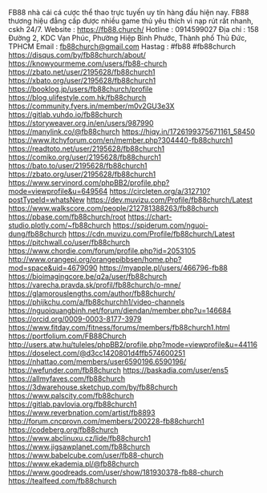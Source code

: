 FB88 nhà cái cá cược thể thao trực tuyến uy tín hàng đầu hiện nay. FB88 thương hiệu đẳng cấp được nhiều game thủ yêu thích vì nạp rút rất nhanh, cskh 24/7.
Website : https://fb88.church/
Hotline : 0914599027
Địa chỉ : 158 Đường 2, KDC Vạn Phúc, Phường Hiệp Bình Phước, Thành phố Thủ Đức, TPHCM
Email : fb88church@gmail.com
Hastag : #fb88 #fb88church
https://disqus.com/by/fb88church/about/
https://knowyourmeme.com/users/fb88-church
https://zbato.net/user/2195628/fb88church1
https://xbato.org/user/2195628/fb88church1
https://booklog.jp/users/fb88church/profile
https://blog.ulifestyle.com.hk/fb88church
https://community.fyers.in/member/m0v2GU3e3X
https://gitlab.vuhdo.io/fb88church
https://storyweaver.org.in/en/users/987990
https://manylink.co/@fb88church
https://hiqy.in/1726199375671161_58450
https://www.itchyforum.com/en/member.php?304440-fb88church1
https://readtoto.net/user/2195628/fb88church1
https://comiko.org/user/2195628/fb88church1
https://bato.to/user/2195628/fb88church1
https://zbato.org/user/2195628/fb88church1
https://www.servinord.com/phpBB2/profile.php?mode=viewprofile&u=649564
https://circleten.org/a/312710?postTypeId=whatsNew
https://dev.muvizu.com/Profile/fb88church/Latest
https://www.walkscore.com/people/212781388263/fb88church
https://pbase.com/fb88church/root
https://chart-studio.plotly.com/~fb88church
https://spiderum.com/nguoi-dung/fb88church
https://cdn.muvizu.com/Profile/fb88church/Latest
https://pitchwall.co/user/fb88church
https://www.chordie.com/forum/profile.php?id=2053105
http://www.orangepi.org/orangepibbsen/home.php?mod=space&uid=4679090
https://myapple.pl/users/466796-fb88
https://bioimagingcore.be/q2a/user/fb88church
https://varecha.pravda.sk/profil/fb88church/o-mne/
https://glamorouslengths.com/author/fb88church/
https://phijkchu.com/a/fb88churchh1/video-channels
https://nguoiquangbinh.net/forum/diendan/member.php?u=146684
https://orcid.org/0009-0003-8177-3979
https://www.fitday.com/fitness/forums/members/fb88church1.html
https://portfolium.com/FB88Church
http://users.atw.hu/tuleles/phpBB2/profile.php?mode=viewprofile&u=44116
https://doselect.com/@d3cc1420801d4ffb574600251
https://nhattao.com/members/user6590196.6590196/
https://wefunder.com/fb88church
https://baskadia.com/user/ens5
https://allmyfaves.com/fb88church
https://3dwarehouse.sketchup.com/by/fb88church
https://www.palscity.com/fb88church
https://gitlab.pavlovia.org/fb88church1
https://www.reverbnation.com/artist/fb8893
http://forum.cncprovn.com/members/200228-fb88church1
https://codeberg.org/fb88church
https://www.abclinuxu.cz/lide/fb88church1
https://www.jigsawplanet.com/fb88church
https://www.babelcube.com/user/fb88-church
https://www.ekademia.pl/@fb88church
https://www.goodreads.com/user/show/181930378-fb88-church
https://tealfeed.com/fb88church